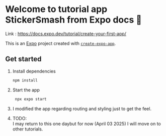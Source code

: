 # Welcome to tutorial app StickerSmash from Expo docs 👋

Link : https://docs.expo.dev/tutorial/create-your-first-app/

This is an [Expo](https://expo.dev) project created with [`create-expo-app`](https://www.npmjs.com/package/create-expo-app).

## Get started

1. Install dependencies

   ```bash
   npm install
   ```

2. Start the app

   ```bash
    npx expo start
   ```

3. I modified the app regarding routing and styling just to get the feel.

4. TODO:  
   I may return to this one daybut for now (April 03 2025) I will move on to other tutorials.
